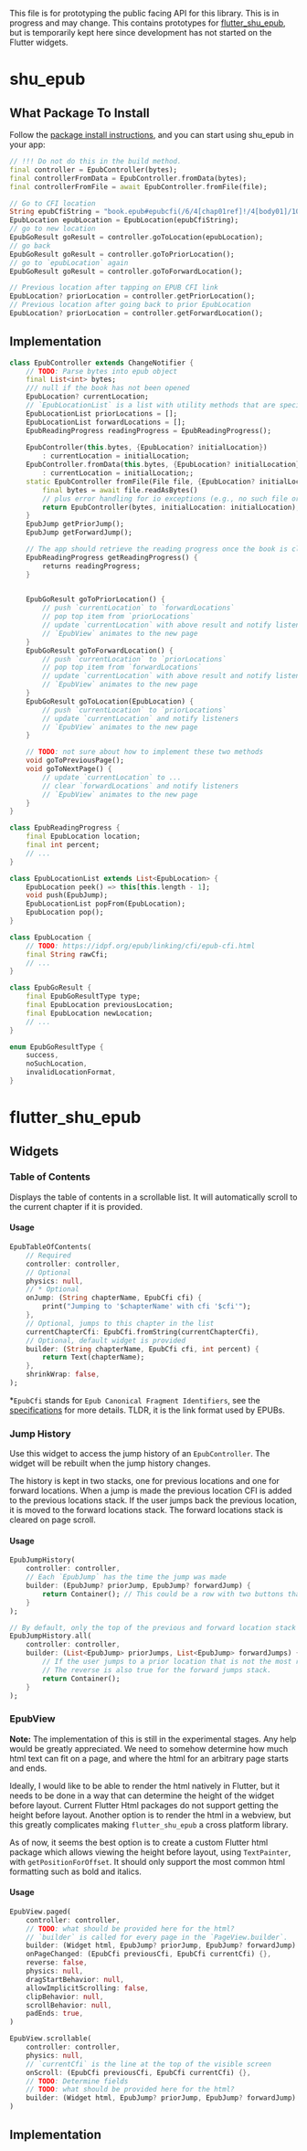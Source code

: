 This file is for prototyping the public facing API for this library. This is in progress and may change. This contains prototypes for [flutter_shu_epub](https://github.com/getBoolean/shu_epub/issues/19), but is temporarily kept here since development has not started on the Flutter widgets.

# shu_epub

## What Package To Install

Follow the [package install instructions](https://pub.dev/packages/shu_epub/install),
and you can start using shu_epub in your app:

```dart
// !!! Do not do this in the build method.
final controller = EpubController(bytes);
final controllerFromData = EpubController.fromData(bytes);
final controllerFromFile = await EpubController.fromFile(file);

// Go to CFI location
String epubCfiString = "book.epub#epubcfi(/6/4[chap01ref]!/4[body01]/10[para05]/3:10)";
EpubLocation epubLocation = EpubLocation(epubCfiString);
// go to new location
EpubGoResult goResult = controller.goToLocation(epubLocation);
// go back
EpubGoResult goResult = controller.goToPriorLocation();
// go to `epubLocation` again
EpubGoResult goResult = controller.goToForwardLocation();

// Previous location after tapping on EPUB CFI link
EpubLocation? priorLocation = controller.getPriorLocation();
// Previous location after going back to prior EpubLocation
EpubLocation? priorLocation = controller.getForwardLocation();
```

## Implementation

```dart
class EpubController extends ChangeNotifier {
	// TODO: Parse bytes into epub object
	final List<int> bytes;
	/// null if the book has not been opened
	EpubLocation? currentLocation;
	// `EpubLocationList` is a list with utility methods that are specific to `EpubJump`. It acts similar to a stack
	EpubLocationList priorLocations = [];
	EpubLocationList forwardLocations = [];
	EpubReadingProgress readingProgress = EpubReadingProgress();
	
	EpubController(this.bytes, {EpubLocation? initialLocation})
		: currentLocation = initialLocation;
	EpubController.fromData(this.bytes, {EpubLocation? initialLocation})
		: currentLocation = initialLocation;;
	static EpubController fromFile(File file, {EpubLocation? initialLocation}) async {
		final bytes = await file.readAsBytes()
		// plus error handling for io exceptions (e.g., no such file or no permission)
		return EpubController(bytes, initialLocation: initialLocation);
	}
	EpubJump getPriorJump();
	EpubJump getForwardJump();

	// The app should retrieve the reading progress once the book is closed and save it
	EpubReadingProgress getReadingProgress() {
		returns readingProgress;
	}

	
	EpubGoResult goToPriorLocation() {
		// push `currentLocation` to `forwardLocations`
		// pop top item from `priorLocations`
		// update `currentLocation` with above result and notify listeners
		// `EpubView` animates to the new page
	}
	EpubGoResult goToForwardLocation() {
		// push `currentLocation` to `priorLocations`
		// pop top item from `forwardLocations`
		// update `currentLocation` with above result and notify listeners
		// `EpubView` animates to the new page
	}
	EpubGoResult goToLocation(EpubLocation) {
		// push `currentLocation` to `priorLocations`
		// update `currentLocation` and notify listeners
		// `EpubView` animates to the new page
	}

	// TODO: not sure about how to implement these two methods
	void goToPreviousPage();
	void goToNextPage() {
		// update `currentLocation` to ...
		// clear `forwardLocations` and notify listeners
		// `EpubView` animates to the new page
	}
}

class EpubReadingProgress {
	final EpubLocation location;
	final int percent;
	// ...
}

class EpubLocationList extends List<EpubLocation> {
	EpubLocation peek() => this[this.length - 1];
	void push(EpubJump);
	EpubLocationList popFrom(EpubLocation);
	EpubLocation pop();
}

class EpubLocation {
	// TODO: https://idpf.org/epub/linking/cfi/epub-cfi.html
	final String rawCfi;
	// ...
}

class EpubGoResult {
	final EpubGoResultType type;
	final EpubLocation previousLocation;
	final EpubLocation newLocation;
	// ...
}

enum EpubGoResultType {
	success,
	noSuchLocation,
	invalidLocationFormat,
}
```

# flutter_shu_epub

## Widgets

### Table of Contents

Displays the table of contents in a scrollable list. It will automatically scroll to the current chapter if it is provided.

#### Usage

```dart
EpubTableOfContents(
	// Required
	controller: controller,
	// Optional
	physics: null,
	// * Optional
	onJump: (String chapterName, EpubCfi cfi) {
		print("Jumping to '$chapterName' with cfi '$cfi'");
	},
	// Optional, jumps to this chapter in the list
	currentChapterCfi: EpubCfi.fromString(currentChapterCfi),
	// Optional, default widget is provided
	builder: (String chapterName, EpubCfi cfi, int percent) {
		return Text(chapterName);
	},
	shrinkWrap: false,
);
```

\*`EpubCfi` stands for `Epub Canonical Fragment Identifiers`, see the [specifications](https://idpf.org/epub/linking/cfi/epub-cfi.html) for more details. TLDR, it is the link format used by EPUBs.

### Jump History

Use this widget to access the jump history of an `EpubController`. The widget will be rebuilt when the jump history changes. 

The history is kept in two stacks, one for previous locations and one for forward locations. When a jump is made the previous location CFI is added to the previous locations stack. If the user jumps back the previous location, it is moved to the forward locations stack. The forward locations stack is cleared on page scroll.

#### Usage

```dart
EpubJumpHistory(
	controller: controller,
	// Each `EpubJump` has the time the jump was made
	builder: (EpubJump? priorJump, EpubJump? forwardJump) {
		return Container(); // This could be a row with two buttons that call `controller.goToLocation(jump)` when pressed. The controller is able to determine if it is in the stack using the time of the jump.
	}
);

// By default, only the top of the previous and forward location stack is given. Use `EpubJumpHistory.all` to access a copy of the jump history stacks in the builder
EpubJumpHistory.all(
	controller: controller,
	builder: (List<EpubJump> priorJumps, List<EpubJump> forwardJumps) {
		// If the user jumps to a prior location that is not the most recent, it and all more recent prior jumps will be moved to the forward jumps stack with the selected prior jump at the top of the stack.
		// The reverse is also true for the forward jumps stack.
		return Container();
	}
);
```

### EpubView

**Note:** The implementation of this is still in the experimental stages. Any help would be greatly appreciated. We need to somehow determine how much html text can fit on a page, and where the html for an arbitrary page starts and ends.

Ideally, I would like to be able to render the html natively in Flutter, but it needs to be done in a way that can determine the height of the widget before layout. Current Flutter Html packages do not support getting the height before layout. Another option is to render the html in a webview, but this greatly complicates making `flutter_shu_epub` a cross platform library.

As of now, it seems the best option is to create a custom Flutter html package which allows viewing the height before layout, using `TextPainter`, with `getPositionForOffset`. It should only support the most common html formatting such as bold and italics.

#### Usage

```dart
EpubView.paged(
	controller: controller,
	// TODO: what should be provided here for the html?
	// `builder` is called for every page in the `PageView.builder`.
	builder: (Widget html, EpubJump? priorJump, EpubJump? forwardJump) {},
	onPageChanged: (EpubCfi previousCfi, EpubCfi currentCfi) {},
	reverse: false,
	physics: null,
	dragStartBehavior: null,
	allowImplicitScrolling: false,
	clipBehavior: null,
	scrollBehavior: null,
	padEnds: true,
)

EpubView.scrollable(
	controller: controller,
	physics: null,
	// `currentCfi` is the line at the top of the visible screen
	onScroll: (EpubCfi previousCfi, EpubCfi currentCfi) {},
	// TODO: Determine fields
	// TODO: what should be provided here for the html?
	builder: (Widget html, EpubJump? priorJump, EpubJump? forwardJump) {},
)
```

## Implementation

